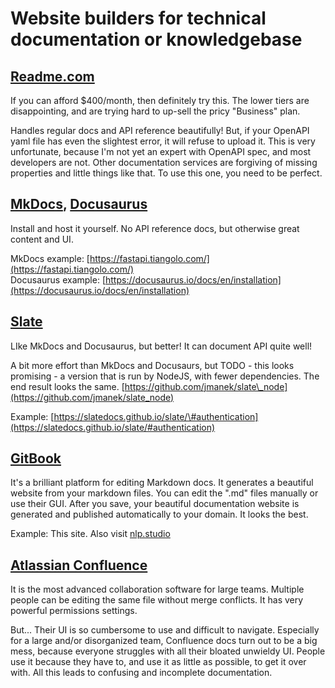 # Website builders for technical documentation or knowledgebase

## [Readme.com](https://Readme.com)

If you can afford $400/month, then definitely try this. The lower tiers are disappointing, and are trying hard to up-sell the pricy "Business" plan.

Handles regular docs and API reference beautifully! But, if your OpenAPI yaml file has even the slightest error, it will refuse to upload it. This is very unfortunate, because I'm not yet an expert with OpenAPI spec, and most developers are not. Other documentation services are forgiving of missing properties and little things like that. To use this one,  you need to be perfect.

## [MkDocs](https://squidfunk.github.io/mkdocs-material/), [Docusaurus](https://docusaurus.io)

Install and host it yourself. No API reference docs, but otherwise great content and UI.

MkDocs example: [https://fastapi.tiangolo.com/](https://fastapi.tiangolo.com/)  
Docusaurus example: [https://docusaurus.io/docs/en/installation](https://docusaurus.io/docs/en/installation)

## [Slate](https://github.com/slatedocs/slate)

LIke MkDocs and Docusaurus, but better! It can document API quite well!

A bit more effort than MkDocs and Docusaurs, but TODO - this looks promising - a version that is run by NodeJS, with fewer dependencies. The end result looks the same. [https://github.com/jmanek/slate\_node](https://github.com/jmanek/slate_node)

Example: [https://slatedocs.github.io/slate/\#authentication](https://slatedocs.github.io/slate/#authentication)

## [GitBook](https://gitbook.com)

It's a brilliant platform for editing Markdown docs. It generates a beautiful website from your markdown files. You can edit the ".md" files manually or use their GUI. After you save, your beautiful documentation website is generated and published automatically to your domain. It looks the best. 

Example: This site. Also visit [nlp.studio](https://nlp.studio)

## [Atlassian Confluence](https://www.atlassian.com/software/confluence)

It is the most advanced collaboration software for large teams. Multiple people can be editing the same file without merge conflicts. It has very powerful permissions settings.

But... Their UI is so cumbersome to use and difficult to navigate. Especially for a large and/or disorganized team, Confluence docs turn out to be a big mess, because everyone struggles with all their bloated unwieldy UI. People use it because they have to, and use it as little as possible, to get it over with. All this leads to confusing and incomplete documentation.

